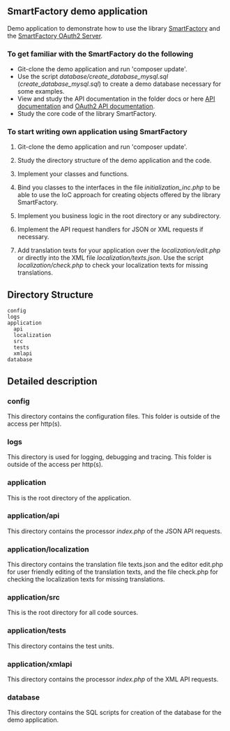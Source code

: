 ## SmartFactory demo application

Demo application to demonstrate how to use the library [SmartFactory](https://github.com/oschildt/SmartFactory) and the [SmartFactory OAuth2 Server](https://github.com/oschildt/SmartFactoryOAuth2).

### To get familiar with the SmartFactory do the following

- Git-clone the demo application and run 'composer update'.
- Use the script *database/create_database_mysql.sql* (*create_database_mysql.sql*) to create a demo database necessary for some examples.
- View and study the API documentation in the folder docs or here [API documentation](http://php-smart-factory.org/smartfactory/) and
[OAuth2 API documentation](http://php-smart-factory.org/oauth2/).
- Study the core code of the library SmartFactory.

### To start writing own application using SmartFactory

1. Git-clone the demo application and run 'composer update'.

2. Study the directory structure of the demo application and the code.

3. Implement your classes and functions.

4. Bind you classes to the interfaces in the file *initialization_inc.php* to be able to use the IoC approach for creating objects offered by the library SmartFactory.

5. Implement you business logic in the root directory or any subdirectory. 

7. Implement the API request handlers for JSON or XML requests if necessary.

8. Add translation texts for your application over the *localization/edit.php* or directly into the XML file *localization/texts.json*. Use the script *localization/check.php* to check your localization texts for missing translations.

## Directory Structure 

```
config
logs
application
  api
  localization
  src
  tests
  xmlapi
database
```

## Detailed description

### config
This directory contains the configuration files. This folder is outside of the access per http(s).

### logs
This directory is used for logging, debugging and tracing. This folder is outside of the access per http(s).

### application
This is the root directory of the application.

### application/api
This directory contains the processor *index.php* of the JSON API requests.

### application/localization
This directory contains the translation file texts.json and the editor edit.php for user friendly editing of the translation texts, and the file check.php for checking the localization texts for missing translations.

### application/src
This is the root directory for all code sources. 

### application/tests
This directory contains the test units.

### application/xmlapi
This directory contains the processor *index.php* of the XML API requests.

### database
This directory contains the SQL scripts for creation of the database for the demo application.





